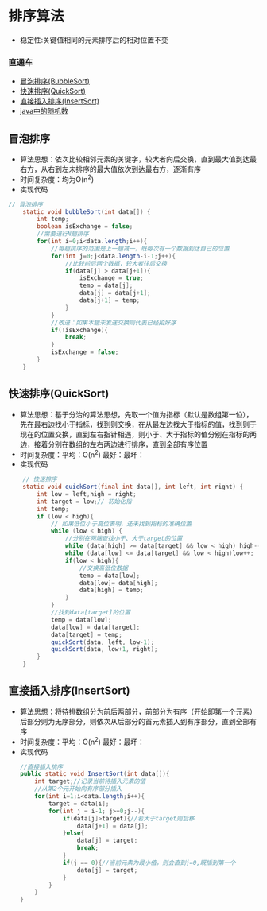 # 排序算法
- 稳定性:关键值相同的元素排序后的相对位置不变
### 直通车
- [冒泡排序(BubbleSort)](#bubblesort)
- [快速排序(QuickSort)](#quickSort)
- [直接插入排序(InsertSort)](#insertsort)
- [java中的随机数](#javarandom)

## <span id="bubblesort">冒泡排序<span>
- 算法思想：依次比较相邻元素的关键字，较大者向后交换，直到最大值到达最右方，从右到左未排序的最大值依次到达最右方，逐渐有序
- 时间复杂度：均为O(n<sup>2</sup>)
- 实现代码
```java
// 冒泡排序
    static void bubbleSort(int data[]) {
        int temp;
        boolean isExchange = false;
        //需要进行N趟排序
        for(int i=0;i<data.length;i++){
            //每趟排序的范围是上一趟减一，既每次有一个数据到达自己的位置
            for(int j=0;j<data.length-i-1;j++){
                //比较前后两个数据，较大者往后交换
                if(data[j] > data[j+1]){
                    isExchange = true;
                    temp = data[j];
                    data[j] = data[j+1];
                    data[j+1] = temp;   
                }
            }
            //改进：如果本趟未发送交换则代表已经拍好序
            if(!isExchange){
                break;
            }
            isExchange = false;
        }
    }
```

## <span id="quicksort">快速排序(QuickSort)<span>
- 算法思想：基于分治的算法思想，先取一个值为指标（默认是数组第一位），先在最右边找小于指标，找到则交换，在从最左边找大于指标的值，找到则于现在的位置交换，直到左右指针相遇，则小于、大于指标的值分别在指标的两边，接着分别在数组的左右两边进行排序，直到全部有序位置
- 时间复杂度：平均：O(n<sup>2</sup>) 最好：最坏：
- 实现代码
```java
    // 快速排序
    static void quickSort(final int data[], int left, int right) {
        int low = left,high = right;
        int target = low;// 初始化指
        int temp;
        if (low < high){
            // 如果低位小于高位表明，还未找到指标的准确位置
            while (low < high) {
                //分别在两端查找小于、大于target的位置
                while (data[high] >= data[target] && low < high) high--;
                while (data[low] <= data[target] && low < high)low++;
                if(low < high){
                    //交换高低位数据
                    temp = data[low];
                    data[low]= data[high];
                    data[high] = temp;
                }
            }
            //找到data[target]的位置
            temp = data[low];
            data[low] = data[target];
            data[target] = temp;
            quickSort(data, left, low-1);
            quickSort(data, low+1, right);
        } 
    }
```

## <span id="insertsort">直接插入排序(InsertSort)<span>
- 算法思想：将待排数组分为前后两部分，前部分为有序（开始即第一个元素）
后部分则为无序部分，则依次从后部分的首元素插入到有序部分，直到全部有序
- 时间复杂度：平均：O(n<sup>2</sup>) 最好：最坏：
- 实现代码
    ```java
    //直接插入排序
    public static void InsertSort(int data[]){
        int target;//记录当前待插入元素的值
        //从第2个元开始向有序部分插入
        for(int i=1;i<data.length;i++){
            target = data[i];
            for(int j = i-1; j>=0;j--){
                if(data[j]>target){//若大于target则后移
                    data[j+1] = data[j];
                }else{
                    data[j] = target;
                    break;
                }
                if(j == 0){//当前元素为最小值，则会直到j=0,既插到第一个
                    data[j] = target;
                }
            }
        }
    }
    ```
